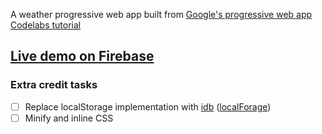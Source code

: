 A weather progressive web app built from [Google's progressive web app Codelabs tutorial](https://codelabs.developers.google.com/codelabs/your-first-pwapp)

## [Live demo on Firebase](https://weatherpwa-dac50.firebaseapp.com/)

### Extra credit tasks
- [ ] Replace localStorage implementation with [idb](https://www.npmjs.com/package/idb) ([localForage](https://github.com/localForage/localForage))
- [ ] Minify and inline CSS

